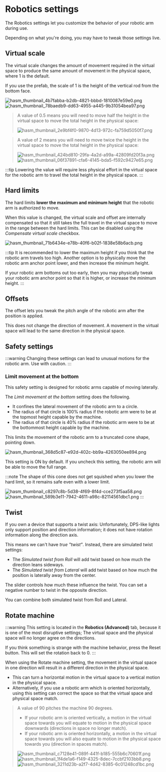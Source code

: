 ﻿---
sidebar_position: 50
---
# Robotics settings

The Robotics settings let you customize the behavior of your robotic arm during use.

Depending on what you're doing, you may have to tweak those settings live.

## Virtual scale

The virtual scale changes the amount of movement required in the virtual space to produce the same amount
of movement in the physical space, where 1 is the default.

If you use the prefab, the scale of 1 is the height of the vertical rod from the bottom face.

![hasm_thumbnail_4b7fabba-b2db-4821-bbbd-1810087e59e0.png](img/hasm_thumbnail_4b7fabba-b2db-4821-bbbd-1810087e59e0.png)
![hasm_thumbnail_78baedb9-dd63-4955-a445-9b31054bea97.png](img/hasm_thumbnail_78baedb9-dd63-4955-a445-9b31054bea97.png)

> A value of 0.5 means you will need to move half the height in the virtual space to move the total height in the physical space:
> 
> ![hasm_thumbnail_2e9bf4f0-9870-4d13-972c-fa759d5050f7.png](img/hasm_thumbnail_2e9bf4f0-9870-4d13-972c-fa759d5050f7.png)

> A value of 2 means you will need to move twice the height in the virtual space to move the total height in the physical space:
>
> ![hasm_thumbnail_424bd810-29fa-4a2d-a99a-42809fd20f3a.png](img/hasm_thumbnail_424bd810-29fa-4a2d-a99a-42809fd20f3a.png)
> ![hasm_thumbnail_06f37891-cfa6-4145-bda5-f592c9427e65.png](img/hasm_thumbnail_06f37891-cfa6-4145-bda5-f592c9427e65.png)

:::tip
Lowering the value will require less physical effort in the virtual space for the robotic arm to travel the total height in the physical space.
:::

## Hard limits

The hard limits **lower the maximum and minimum height** that the robotic arm is authorized to move.

When this value is changed, the virtual scale and offset are internally compensated so that it still takes the full travel
in the virtual space to move in the range between the hard limits. This can be disabled using the *Compensate virtual scale* checkbox.

![hasm_thumbnail_71b6434e-e78b-40f6-b02f-1838e58b6acb.png](img/hasm_thumbnail_71b6434e-e78b-40f6-b02f-1838e58b6acb.png)

:::tip
It is recommended to lower the maximum height if you think that the robotic arm travels too high.
Another option is to physically move the robotic arm anchor point lower, and then increase the minimum height.

If your robotic arm bottoms out too early, then you may physically tweak your robotic arm anchor point so that it is higher, or increase the minimum height.
:::

## Offsets

The offset lets you tweak the pitch angle of the robotic arm after the position is applied.

This does not change the direction of movement. A movement in the virtual space will lead to the same direction in the physical space.

## Safety settings

:::warning
Changing these settings can lead to unusual motions for the robotic arm. Use with caution.
:::

### Limit movement at the bottom

This safety setting is designed for robotic arms capable of moving laterally.

The *Limit movement at the bottom* setting does the following.
- It confines the lateral movement of the robotic arm to a circle.
- The radius of that circle is 100% radius if the robotic arm were to be at the topmost height capable by the machine.
- The radius of that circle is 40% radius if the robotic arm were to be at the bottommost height capable by the machine.

This limits the movement of the robotic arm to a truncated cone shape, pointing down.

![hasm_thumbnail_368d5c87-e92d-402c-bb9a-4263050ee894.png](img/hasm_thumbnail_368d5c87-e92d-402c-bb9a-4263050ee894.png)

This setting is ON by default. If you uncheck this setting, the robotic arm will be able to move the full range.

:::note
The shape of this cone does not get squished when you lower the hard limit, so it remains safe even with a lower limit.

![hasm_thumbnail_c8297c8b-5d38-4f69-8f4d-cce273f5aa58.png](img/hasm_thumbnail_c8297c8b-5d38-4f69-8f4d-cce273f5aa58.png)
![hasm_thumbnail_589b3e11-7942-4611-a98c-82114561dbc1.png](img/hasm_thumbnail_589b3e11-7942-4611-a98c-82114561dbc1.png)
:::

## Twist

If you own a device that supports a twist axis: Unfortunately, DPS-like lights only support position and direction information;
it does not have rotation information along the direction axis.

This means we can't have *true "twist"*. Instead, there are simulated twist settings:

- The *Simulated twist from Roll* will add twist based on how much the direction leans sideways.
- The *Simulated twist from Lateral* will add twist based on how much the position is laterally away from the center.

The slider controls how much these influence the twist. You can set a negative number to twist in the opposite direction.

You can combine both simulated twist from Roll and Lateral.

## Rotate machine

:::warning
This setting is located in the **Robotics (Advanced)** tab, because it is one of the most disruptive settings;
The virtual space and the physical space will no longer agree on the directions.

If you think something is strange with the machine behavior, press the Reset button. This will set the rotation back to 0.
:::

When using the Rotate machine setting, the movement in the virtual space in one direction will result in a different direction in the physical space.

- This can turn a horizontal motion in the virtual space to a vertical motion in the physical space.
- Alternatively, if you use a robotic arm which is oriented horizontally, using this setting can correct the space so that the virtual space and physical space match.

> A value of 90 pitches the machine 90 degrees.
> - If your robotic arm is oriented vertically, a motion in the virtual space towards you will equate to motion in the physical space downwards (directions in space no longer match).
> - If your robotic arm is oriented horizontally, a motion in the virtual space towards you will also equate to motion in the physical space towards you (direction in spaces match).
> 
> ![hasm_thumbnail_c7128e41-089f-441f-b185-555b6c70601f.png](img/hasm_thumbnail_c7128e41-089f-441f-b185-555b6c70601f.png)
> ![hasm_thumbnail_1f4de1a6-f149-4325-8dec-7ccbf2103bb8.png](img/hasm_thumbnail_1f4de1a6-f149-4325-8dec-7ccbf2103bb8.png)
> ![hasm_thumbnail_3211d23b-a2f7-4d42-8385-6c01248cd1bc.png](img/hasm_thumbnail_3211d23b-a2f7-4d42-8385-6c01248cd1bc.png)
